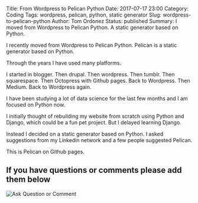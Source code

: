 Title: From Wordpress to Pelican Python
Date: 2017-07-17 23:00
Category: Coding
Tags: wordpress, pelican, python, static generator
Slug: wordpress-to-pelican-python
Author: Tom Ordonez
Status: published
Summary: I moved from Wordpress to Pelican Python. A static generator based on Python.

I recently moved from Wordpress to Pelican Python. Pelican is a static generator based on Python.

Through the years I have used many platforms.

I started in blogger. Then drupal. Then wordpress. Then tumblr. Then squarespace. Then Octopress with Github pages. Back to Wordpress. Then Medium. Back to Wordpress again.

I have been studying a lot of data science for the last few months and I am focused on Python now.

I initially thought of rebuilding my website from scratch using Python and Django, which could be a fun pet project. But I delayed learning Django.

Instead I decided on a static generator based on Python. I asked suggestions from my Linkedin network and a few people suggested Pelican.

This is Pelican on Github pages.

## If you have questions or comments please add them below
![Ask Question or Comment]({static}/images/tomordonez-ask-question-comment.gif)
